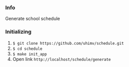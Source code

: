 ### Info
Generate school schedule


### Initializing

1. `$ git clone https://github.com/uhimv/schedule.git`
2. `$ cd schedule`
3. `$ make init_app`
4. Open link `http://localhost/schedule/generate`
